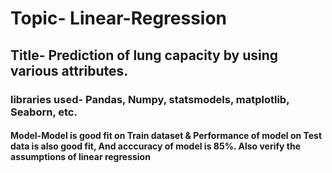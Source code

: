 # Topic- Linear-Regression
## Title- Prediction of lung capacity by using various attributes.
### libraries used- Pandas, Numpy, statsmodels, matplotlib, Seaborn, etc.
#### Model-Model is good fit on Train dataset & Performance of model on Test data is also good fit, And acccuracy of model is 85%. Also verify the assumptions of linear regression
